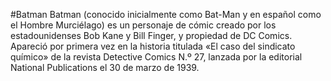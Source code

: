 #Batman
Batman (conocido inicialmente como Bat-Man y en español como el Hombre Murciélago) es un personaje de cómic creado por los estadounidenses Bob Kane y Bill Finger, y propiedad de DC Comics. Apareció por primera vez en la historia titulada «El caso del sindicato químico» de la revista Detective Comics N.º 27, lanzada por la editorial National Publications el 30 de marzo de 1939.
